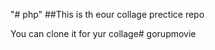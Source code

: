 "# php" 
##This is th eour collage prectice repo

You can clone it for yur collage#   g o r u p m o v i e  
 